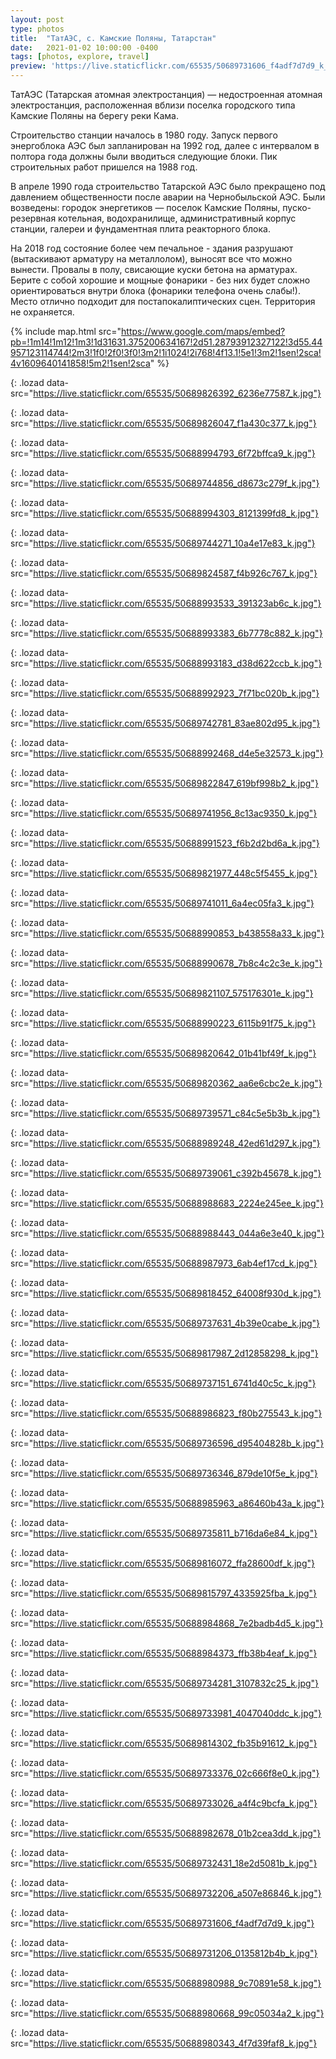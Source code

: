 ```yaml
---
layout: post
type: photos
title:  "ТатАЭС, с. Камские Поляны, Татарстан"
date:   2021-01-02 10:00:00 -0400
tags: [photos, explore, travel]
preview: 'https://live.staticflickr.com/65535/50689731606_f4adf7d7d9_k_d.jpg'
---
```


ТатАЭС (Татарская атомная электростанция) — недостроенная атомная электростанция, расположенная вблизи поселка городского типа Камские Поляны на берегу реки Кама.

Строительство станции началось в 1980 году. Запуск первого энергоблока АЭС был запланирован на 1992 год, далее с интервалом в полтора года должны были вводиться следующие блоки. Пик строительных работ пришелся на 1988 год.

В апреле 1990 года строительство Татарской АЭС было прекращено под давлением общественности после аварии на Чернобыльской АЭС. Были возведены: городок энергетиков — поселок Камские Поляны, пуско-резервная котельная, водохранилище, административный корпус станции, галереи и фундаментная плита реакторного блока.

На 2018 год состояние более чем печальное - здания разрушают (вытаскивают арматуру на металлолом), выносят все что можно вынести. Провалы в полу, свисающие куски бетона на арматурах. Берите с собой хорошие и мощные фонарики - без них будет сложно ориентироваться внутри блока (фонарики телефона очень слабы!). Место отлично подходит для постапокалиптических сцен. Территория не охраняется.

{% include map.html src="https://www.google.com/maps/embed?pb=!1m14!1m12!1m3!1d31631.375200634167!2d51.28793912327122!3d55.44957123114744!2m3!1f0!2f0!3f0!3m2!1i1024!2i768!4f13.1!5e1!3m2!1sen!2sca!4v1609640141858!5m2!1sen!2sca" %}

![](){: .lozad data-src="https://live.staticflickr.com/65535/50689826392_6236e77587_k.jpg"}

![](){: .lozad data-src="https://live.staticflickr.com/65535/50689826047_f1a430c377_k.jpg"}

![](){: .lozad data-src="https://live.staticflickr.com/65535/50688994793_6f72bffca9_k.jpg"}

![](){: .lozad data-src="https://live.staticflickr.com/65535/50689744856_d8673c279f_k.jpg"}

![](){: .lozad data-src="https://live.staticflickr.com/65535/50688994303_8121399fd8_k.jpg"}

![](){: .lozad data-src="https://live.staticflickr.com/65535/50689744271_10a4e17e83_k.jpg"}

![](){: .lozad data-src="https://live.staticflickr.com/65535/50689824587_f4b926c767_k.jpg"}

![](){: .lozad data-src="https://live.staticflickr.com/65535/50688993533_391323ab6c_k.jpg"}

![](){: .lozad data-src="https://live.staticflickr.com/65535/50688993383_6b7778c882_k.jpg"}

![](){: .lozad data-src="https://live.staticflickr.com/65535/50688993183_d38d622ccb_k.jpg"}

![](){: .lozad data-src="https://live.staticflickr.com/65535/50688992923_7f71bc020b_k.jpg"}

![](){: .lozad data-src="https://live.staticflickr.com/65535/50689742781_83ae802d95_k.jpg"}

![](){: .lozad data-src="https://live.staticflickr.com/65535/50688992468_d4e5e32573_k.jpg"}

![](){: .lozad data-src="https://live.staticflickr.com/65535/50689822847_619bf998b2_k.jpg"}

![](){: .lozad data-src="https://live.staticflickr.com/65535/50689741956_8c13ac9350_k.jpg"}

![](){: .lozad data-src="https://live.staticflickr.com/65535/50688991523_f6b2d2bd6a_k.jpg"}

![](){: .lozad data-src="https://live.staticflickr.com/65535/50689821977_448c5f5455_k.jpg"}

![](){: .lozad data-src="https://live.staticflickr.com/65535/50689741011_6a4ec05fa3_k.jpg"}

![](){: .lozad data-src="https://live.staticflickr.com/65535/50688990853_b438558a33_k.jpg"}

![](){: .lozad data-src="https://live.staticflickr.com/65535/50688990678_7b8c4c2c3e_k.jpg"}

![](){: .lozad data-src="https://live.staticflickr.com/65535/50689821107_575176301e_k.jpg"}

![](){: .lozad data-src="https://live.staticflickr.com/65535/50688990223_6115b91f75_k.jpg"}

![](){: .lozad data-src="https://live.staticflickr.com/65535/50689820642_01b41bf49f_k.jpg"}

![](){: .lozad data-src="https://live.staticflickr.com/65535/50689820362_aa6e6cbc2e_k.jpg"}

![](){: .lozad data-src="https://live.staticflickr.com/65535/50689739571_c84c5e5b3b_k.jpg"}

![](){: .lozad data-src="https://live.staticflickr.com/65535/50688989248_42ed61d297_k.jpg"}

![](){: .lozad data-src="https://live.staticflickr.com/65535/50689739061_c392b45678_k.jpg"}

![](){: .lozad data-src="https://live.staticflickr.com/65535/50688988683_2224e245ee_k.jpg"}

![](){: .lozad data-src="https://live.staticflickr.com/65535/50688988443_044a6e3e40_k.jpg"}

![](){: .lozad data-src="https://live.staticflickr.com/65535/50688987973_6ab4ef17cd_k.jpg"}

![](){: .lozad data-src="https://live.staticflickr.com/65535/50689818452_64008f930d_k.jpg"}

![](){: .lozad data-src="https://live.staticflickr.com/65535/50689737631_4b39e0cabe_k.jpg"}

![](){: .lozad data-src="https://live.staticflickr.com/65535/50689817987_2d12858298_k.jpg"}

![](){: .lozad data-src="https://live.staticflickr.com/65535/50689737151_6741d40c5c_k.jpg"}

![](){: .lozad data-src="https://live.staticflickr.com/65535/50688986823_f80b275543_k.jpg"}

![](){: .lozad data-src="https://live.staticflickr.com/65535/50689736596_d95404828b_k.jpg"}

![](){: .lozad data-src="https://live.staticflickr.com/65535/50689736346_879de10f5e_k.jpg"}

![](){: .lozad data-src="https://live.staticflickr.com/65535/50688985963_a86460b43a_k.jpg"}

![](){: .lozad data-src="https://live.staticflickr.com/65535/50689735811_b716da6e84_k.jpg"}

![](){: .lozad data-src="https://live.staticflickr.com/65535/50689816072_ffa28600df_k.jpg"}

![](){: .lozad data-src="https://live.staticflickr.com/65535/50689815797_4335925fba_k.jpg"}

![](){: .lozad data-src="https://live.staticflickr.com/65535/50688984868_7e2badb4d5_k.jpg"}

![](){: .lozad data-src="https://live.staticflickr.com/65535/50688984373_ffb38b4eaf_k.jpg"}

![](){: .lozad data-src="https://live.staticflickr.com/65535/50689734281_3107832c25_k.jpg"}

![](){: .lozad data-src="https://live.staticflickr.com/65535/50689733981_4047040ddc_k.jpg"}

![](){: .lozad data-src="https://live.staticflickr.com/65535/50689814302_fb35b91612_k.jpg"}

![](){: .lozad data-src="https://live.staticflickr.com/65535/50689733376_02c666f8e0_k.jpg"}

![](){: .lozad data-src="https://live.staticflickr.com/65535/50689733026_a4f4c9bcfa_k.jpg"}

![](){: .lozad data-src="https://live.staticflickr.com/65535/50688982678_01b2cea3dd_k.jpg"}

![](){: .lozad data-src="https://live.staticflickr.com/65535/50689732431_18e2d5081b_k.jpg"}

![](){: .lozad data-src="https://live.staticflickr.com/65535/50689732206_a507e86846_k.jpg"}

![](){: .lozad data-src="https://live.staticflickr.com/65535/50689731606_f4adf7d7d9_k.jpg"}

![](){: .lozad data-src="https://live.staticflickr.com/65535/50689731206_0135812b4b_k.jpg"}

![](){: .lozad data-src="https://live.staticflickr.com/65535/50688980988_9c70891e58_k.jpg"}

![](){: .lozad data-src="https://live.staticflickr.com/65535/50688980668_99c05034a2_k.jpg"}

![](){: .lozad data-src="https://live.staticflickr.com/65535/50688980343_4f7d39faf8_k.jpg"}
